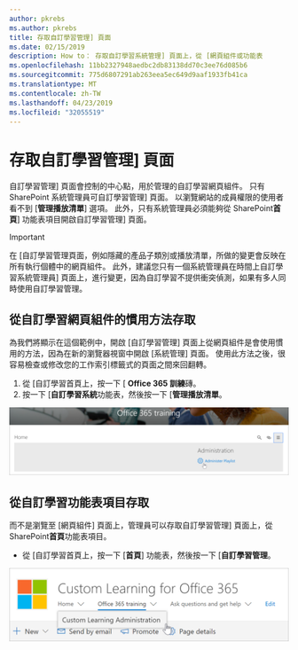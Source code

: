 ```yaml
---
author: pkrebs
ms.author: pkrebs
title: 存取自訂學習管理] 頁面
ms.date: 02/15/2019
description: How to： 存取自訂學習系統管理] 頁面上，從 [網頁組件或功能表
ms.openlocfilehash: 11bb2327948aedbc2db83138dd70c3ee76d085b6
ms.sourcegitcommit: 775d6807291ab263eea5ec649d9aaf1933fb41ca
ms.translationtype: MT
ms.contentlocale: zh-TW
ms.lasthandoff: 04/23/2019
ms.locfileid: "32055519"
---
```

# <a name="access-the-custom-learning-administration-page"></a>存取自訂學習管理] 頁面

自訂學習管理] 頁面會控制的中心點，用於管理的自訂學習網頁組件。 只有 SharePoint 系統管理員可自訂學習管理] 頁面。 以瀏覽網站的成員權限的使用者看不到 [**管理播放清單**] 選項。 此外，只有系統管理員必須能夠從 SharePoint**首頁**] 功能表項目開啟自訂學習管理] 頁面。  

> [!IMPORTANT]
> 在 [自訂學習管理頁面，例如隱藏的產品子類別或播放清單，所做的變更會反映在所有執行個體中的網頁組件。 此外，建議您只有一個系統管理員在時間上自訂學習系統管理員] 頁面上，進行變更，因為自訂學習不提供衝突偵測，如果有多人同時使用自訂學習管理。  

## <a name="access-from-the-custom-learning-web-part---preferred-method"></a>從自訂學習網頁組件的慣用方法存取
為我們將顯示在這個範例中，開啟 [自訂學習管理] 頁面上從網頁組件是會使用慣用的方法，因為在新的瀏覽器視窗中開啟 [系統管理] 頁面。 使用此方法之後，很容易檢查或修改您的工作索引標籤式的頁面之間來回翻轉。  

1. 從 [自訂學習首頁上，按一下 [ **Office 365 訓練**磚。
2. 按一下 [**自訂學習系統**功能表，然後按一下 [**管理播放清單**。 

![cg adminaccbtn.png](media/cg-adminaccbtn.png)

## <a name="access-from-the-custom-learning-menu-item"></a>從自訂學習功能表項目存取
而不是瀏覽至 [網頁組件] 頁面上，管理員可以存取自訂學習管理] 頁面上，從 SharePoint**首頁**功能表項目。 

- 從 [自訂學習首頁上，按一下 [**首頁**] 功能表，然後按一下 [**自訂學習管理**。

![cg adminaccmenu.png](media/cg-adminaccmenu.png)